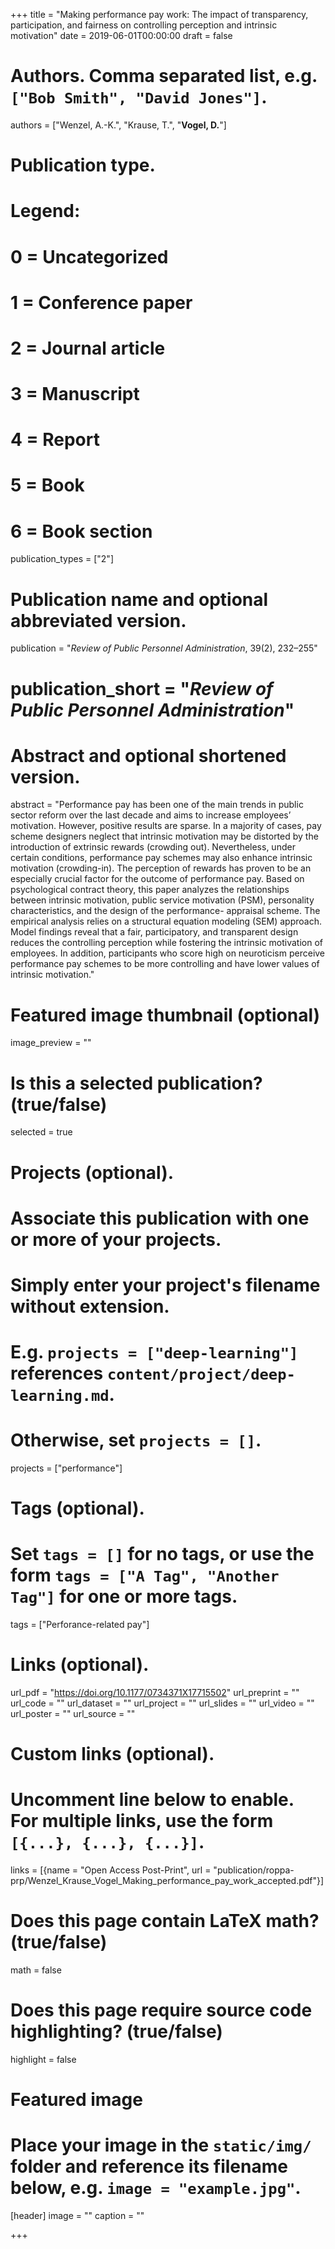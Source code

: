 +++
title = "Making performance pay work: The impact of transparency, participation, and fairness on controlling perception and intrinsic motivation"
date = 2019-06-01T00:00:00
draft = false

# Authors. Comma separated list, e.g. `["Bob Smith", "David Jones"]`.
authors = ["Wenzel, A.-K.", "Krause, T.", "**Vogel, D.**"]

# Publication type.
# Legend:
# 0 = Uncategorized
# 1 = Conference paper
# 2 = Journal article
# 3 = Manuscript
# 4 = Report
# 5 = Book
# 6 = Book section
publication_types = ["2"]

# Publication name and optional abbreviated version.
publication = "*Review of Public Personnel Administration*, 39(2), 232–255"
# publication_short = "*Review of Public Personnel Administration*"

# Abstract and optional shortened version.
abstract = "Performance pay has been one of the main trends in public sector reform over the last decade and aims to increase employees’ motivation. However, positive results are sparse. In a majority of cases, pay scheme designers neglect that intrinsic motivation may be distorted by the introduction of extrinsic rewards (crowding out). Nevertheless, under certain conditions, performance pay schemes may also enhance intrinsic motivation (crowding-in). The perception of rewards has proven to be an especially crucial factor for the outcome of performance pay. Based on psychological contract theory, this paper analyzes the relationships between intrinsic motivation, public service motivation (PSM), personality characteristics, and the design of the performance- appraisal scheme. The empirical analysis relies on a structural equation modeling (SEM) approach. Model findings reveal that a fair, participatory, and transparent design reduces the controlling perception while fostering the intrinsic motivation of employees. In addition, participants who score high on neuroticism perceive performance pay schemes to be more controlling and have lower values of intrinsic motivation."

# Featured image thumbnail (optional)
image_preview = ""

# Is this a selected publication? (true/false)
selected = true

# Projects (optional).
#   Associate this publication with one or more of your projects.
#   Simply enter your project's filename without extension.
#   E.g. `projects = ["deep-learning"]` references `content/project/deep-learning.md`.
#   Otherwise, set `projects = []`.
projects = ["performance"]

# Tags (optional).
#   Set `tags = []` for no tags, or use the form `tags = ["A Tag", "Another Tag"]` for one or more tags.
tags = ["Perforance-related pay"]

# Links (optional).
url_pdf = "https://doi.org/10.1177/0734371X17715502"
url_preprint = ""
url_code = ""
url_dataset = ""
url_project = ""
url_slides = ""
url_video = ""
url_poster = ""
url_source = ""

# Custom links (optional).
#   Uncomment line below to enable. For multiple links, use the form `[{...}, {...}, {...}]`.
links = [{name = "Open Access Post-Print", url = "publication/roppa-prp/Wenzel_Krause_Vogel_Making_performance_pay_work_accepted.pdf"}]

# Does this page contain LaTeX math? (true/false)
math = false

# Does this page require source code highlighting? (true/false)
highlight = false

# Featured image
# Place your image in the `static/img/` folder and reference its filename below, e.g. `image = "example.jpg"`.
[header]
image = ""
caption = ""

+++

